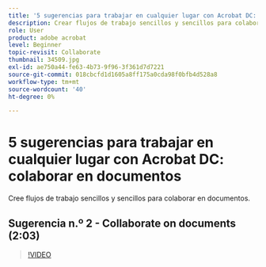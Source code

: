 ```yaml
---
title: '5 sugerencias para trabajar en cualquier lugar con Acrobat DC: colaborar en documentos'
description: Crear flujos de trabajo sencillos y sencillos para colaborar en documentos
role: User
product: adobe acrobat
level: Beginner
topic-revisit: Collaborate
thumbnail: 34509.jpg
exl-id: ae750a44-fe63-4b73-9f96-3f361d7d7221
source-git-commit: 018cbcfd1d1605a8ff175a0cda98f0bfb4d528a8
workflow-type: tm+mt
source-wordcount: '40'
ht-degree: 0%

---
```


# 5 sugerencias para trabajar en cualquier lugar con Acrobat DC: colaborar en documentos

Cree flujos de trabajo sencillos y sencillos para colaborar en documentos.

## Sugerencia n.º 2 - Collaborate on documents (2:03)

>[!VIDEO](https://video.tv.adobe.com/v/34509)
